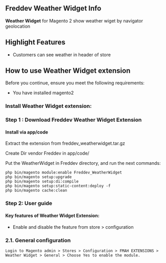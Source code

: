 
## Freddev Weather Widget Info

**Weather Widget** for Magento 2 show weather wiget by navigator geolocation 

## Highlight Features

- Customers can see weather in header of store

## How to use Weather Widget extension
Before you continue, ensure you meet the following requirements:

  * You have installed magento2
  
### Install Weather Widget extension:

### Step 1 : Download Freddev Weather Widget Extension

#### Install via app/code 
Extract the extension from freddev_weatherwidget.tar.gz

Create Dir vendor Freddev in app/code/

Put the WeatherWidget in Freddev directory, and run the next commands:
```
php bin/magento module:enable Freddev_WeatherWidget
php bin/magento setup:upgrade
php bin/magento setup:di:compile
php bin/magento setup:static-content:deploy -f
php bin/magento cache:clean
```

### Step 2: User guide
  #### Key features of Weather Widget Extension:
  * Enable and disable the feature from store > configuration

  ### 2.1. General configuration

  `Login to Magento admin > Stores > Configuration > FMAH EXTENSIONS > Weather Widget > General > Choose Yes to enable the module.`


  
  
  